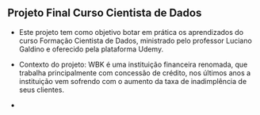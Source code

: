 ## Projeto Final Curso Cientista de Dados

- Este projeto tem como objetivo botar em prática os aprendizados do curso Formação Cientista de Dados, ministrado pelo professor Luciano Galdino e oferecido pela plataforma Udemy.

- Contexto do projeto: WBK é uma instituição financeira renomada, que trabalha principalmente com concessão de crédito, nos últimos anos a instituição vem sofrendo com o aumento da taxa de inadimplência de seus clientes.
- 
